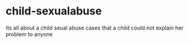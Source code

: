 # child-sexualabuse
Its all about a child seual abuse cases that a child could not explain her problem to anyone 
